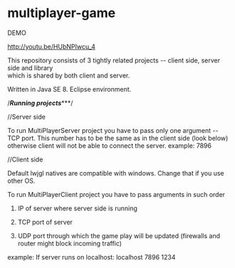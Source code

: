 multiplayer-game 
================ 
DEMO 
 
 
http://youtu.be/HUbNPIwcu_4 
 
 
This repository consists of 3 tightly related projects -- client side, server side and library  
which is shared by both client and server.  
 
Written in Java SE 8. Eclipse environment.
 
/*********Running projects************/ 
 
 
//Server side 
 
To run MultiPlayerServer project you have to pass only one argument -- TCP port. This number has to be 
the same as in the client side (look below) otherwise client will not be able to connect the server. 
example: 
7896 
 
 
//Client side 

Default lwjgl natives are compatible with windows. Change that if you use other OS.
 
To run MultiPlayerClient project you have to pass arguments in such order 

1. IP of server where server side is running 

2. TCP port of server 

3. UDP port through which the game play will be updated (firewalls and router might block incoming traffic) 
 
example: 
If server runs on localhost: 
localhost 7896 1234  